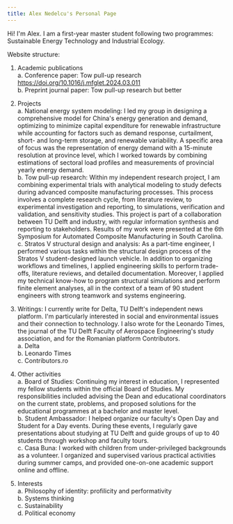 ```yaml
---
title: Alex Nedelcu's Personal Page
---
```


Hi! I'm Alex. I am a first-year master student following two programmes: Sustainable Energy Technology and Industrial Ecology.   

Website structure:    

1. Academic publications  
  a. Conference paper: Tow pull-up research https://doi.org/10.1016/j.mfglet.2024.03.011   
  b. Preprint journal paper: Tow pull-up research but better   


3. Projects  
  a. National energy system modeling: I led my group in designing a comprehensive model for China's energy generation and demand, optimizing to minimize capital expenditure for renewable infrastructure while accounting for factors such as demand response, curtailment, short- and long-term storage, and renewable variability. A specific area of focus was the representation of energy demand with a 15-minute resolution at province level, which I worked towards by combining estimations of sectoral load profiles and measurements of provincial yearly energy demand.  
  b. Tow pull-up research: Within my independent research project, I am combining experimental trials with analytical modeling to study defects during advanced composite manufacturing processes. This process involves a complete research cycle, from literature review, to experimental investigation and reporting, to simulations, verification and validation, and sensitivity studies. This project is part of a collaboration between TU Delft and industry, with regular information synthesis and reporting to stakeholders. Results of my work were presented at the 6th Symposium for Automated Composite Manufacturing in South Carolina.   
  c. Stratos V structural design and analysis: As a part-time engineer, I performed various tasks within the structural design process of the Stratos V student-designed launch vehicle. In addition to organizing workflows and timelines, I applied engineering skills to perform trade-offs, literature reviews, and detailed documentation. Moreover, I applied my technical know-how to program structural simulations and perform finite element analyses, all in the context of a team of 90 student engineers with strong teamwork and systems engineering.     

5. Writings: I currently write for Delta, TU Delft's independent news platform. I'm particularly interested in social and environmental issues and their connection to technology. I also wrote for the Leonardo Times, the journal of the TU Delft Faculty of Aerospace Engineering's study association, and for the Romanian platform Contributors.    
  a. Delta  
  b. Leonardo Times  
  c. Contributors.ro  

6. Other activities    
  a. Board of Studies: Continuing my interest in education, I represented my fellow students within the official Board of Studies. My responsibilities included advising the Dean and educational coordinators on the current state, problems, and proposed solutions for the educational programmes at a bachelor and master level.    
  b. Student Ambassador: I helped organize our faculty's Open Day and Student for a Day events. During these events, I regularly gave presentations about studying at TU Delft and guide groups of up to 40 students through workshop and faculty tours.     
  c. Casa Buna: I worked with children from under-privileged backgrounds as a volunteer. I organized and supervised various practical activities during summer camps, and provided one-on-one academic support online and offline.   

7. Interests  
  a. Philosophy of identity: profilicity and performativity  
  b. Systems thinking  
  c. Sustainability  
  d. Political economy  
